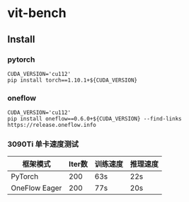 # vit-bench


## Install

### pytorch

```shell
CUDA_VERSION='cu112'
pip install torch==1.10.1+${CUDA_VERSION}
```

### oneflow

```shell
CUDA_VERSION='cu112'
pip install oneflow==0.6.0+${CUDA_VERSION} --find-links https://release.oneflow.info
```


### 3090Ti 单卡速度测试

| 框架模式 | Iter数 |训练速度 | 推理速度 |
| -- | -- | -- | -- |
| PyTorch | 200 | 63s | 22s |
| OneFlow Eager | 200 | 77s | 20s |



